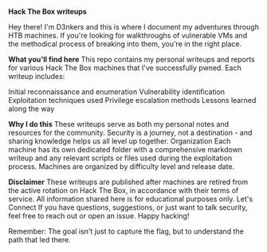 **Hack The Box writeups**

Hey there! I'm D3nkers and this is where I document my adventures through HTB machines. If you're looking for walkthroughs of vulnerable VMs and the methodical process of breaking into them, you're in the right place.

**What you'll find here**
This repo contains my personal writeups and reports for various Hack The Box machines that I've successfully pwned. Each writeup includes:

Initial reconnaissance and enumeration
Vulnerability identification
Exploitation techniques used
Privilege escalation methods
Lessons learned along the way

**Why I do this**
These writeups serve as both my personal notes and resources for the community. Security is a journey, not a destination - and sharing knowledge helps us all level up together.
Organization
Each machine has its own dedicated folder with a comprehensive markdown writeup and any relevant scripts or files used during the exploitation process. Machines are organized by difficulty level and release date.

**Disclaimer**
These writeups are published after machines are retired from the active rotation on Hack The Box, in accordance with their terms of service. All information shared here is for educational purposes only.
Let's Connect
If you have questions, suggestions, or just want to talk security, feel free to reach out or open an issue. Happy hacking!

Remember: The goal isn't just to capture the flag, but to understand the path that led there.

